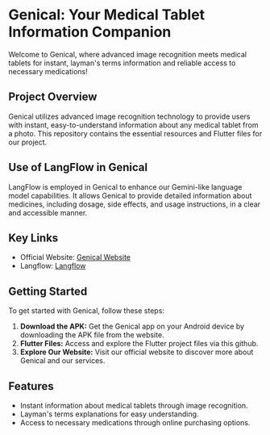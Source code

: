 
# Genical: Your Medical Tablet Information Companion

Welcome to Genical, where advanced image recognition meets medical tablets for instant, layman's terms information and reliable access to necessary medications!

## Project Overview
Genical utilizes advanced image recognition technology to provide users with instant, easy-to-understand information about any medical tablet from a photo. This repository contains the essential resources and Flutter files for our project.

## Use of LangFlow in Genical
LangFlow is employed in Genical to enhance our Gemini-like language model capabilities. It allows Genical to provide detailed information about medicines, including dosage, side effects, and usage instructions, in a clear and accessible manner.

## Key Links
- Official Website: [Genical Website](https://genical.vercel.app/)
- Langflow: [Langflow](https://drive.google.com/file/d/19T2u3O8xb7l0al39Z07ou27e5fPMErgW/view)
  
## Getting Started
To get started with Genical, follow these steps:
1. **Download the APK:** Get the Genical app on your Android device by downloading the APK file from the website.
2. **Flutter Files:** Access and explore the Flutter project files via this github.
3. **Explore Our Website:** Visit our official website to discover more about Genical and our services.

## Features
- Instant information about medical tablets through image recognition.
- Layman's terms explanations for easy understanding.
- Access to necessary medications through online purchasing options.
